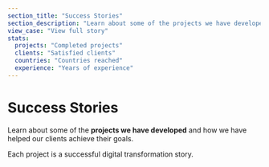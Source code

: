 ```yaml
---
section_title: "Success Stories"
section_description: "Learn about some of the projects we have developed and how we have helped our clients achieve their goals"
view_case: "View full story"
stats:
  projects: "Completed projects"
  clients: "Satisfied clients"
  countries: "Countries reached"
  experience: "Years of experience"
---
```


# Success Stories

Learn about some of the **projects we have developed** and how we have helped our clients achieve their goals.

Each project is a successful digital transformation story.